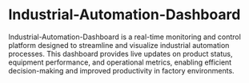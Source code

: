 # Industrial-Automation-Dashboard
Industrial-Automation-Dashboard is a real-time monitoring and control platform designed to streamline and visualize industrial automation processes. This dashboard provides live updates on product status, equipment performance, and operational metrics, enabling efficient decision-making and improved productivity in factory environments.
